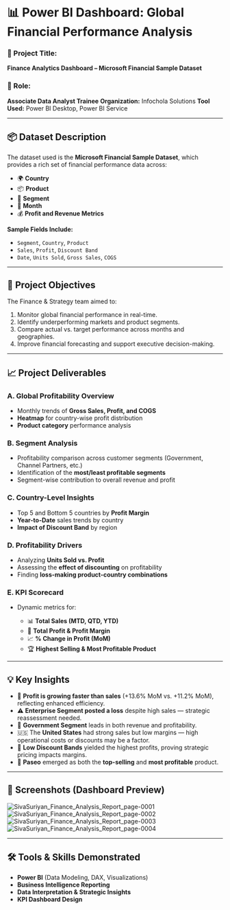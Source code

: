 # 📊 Power BI Dashboard: Global Financial Performance Analysis

### 🚀 Project Title:

**Finance Analytics Dashboard – Microsoft Financial Sample Dataset**

### 👤 Role:

**Associate Data Analyst Trainee**
**Organization:** Infochola Solutions
**Tool Used:** Power BI Desktop, Power BI Service

---

## 📦 Dataset Description

The dataset used is the **Microsoft Financial Sample Dataset**, which provides a rich set of financial performance data across:

* 🌍 **Country**
* 📦 **Product**
* 🧩 **Segment**
* 📅 **Month**
* 💰 **Profit and Revenue Metrics**

**Sample Fields Include:**

* `Segment`, `Country`, `Product`
* `Sales`, `Profit`, `Discount Band`
* `Date`, `Units Sold`, `Gross Sales`, `COGS`

---

## 🎯 Project Objectives

The Finance & Strategy team aimed to:

1. Monitor global financial performance in real-time.
2. Identify underperforming markets and product segments.
3. Compare actual vs. target performance across months and geographies.
4. Improve financial forecasting and support executive decision-making.

---

## 📈 Project Deliverables

### A. **Global Profitability Overview**

* Monthly trends of **Gross Sales, Profit, and COGS**
* **Heatmap** for country-wise profit distribution
* **Product category** performance analysis

### B. **Segment Analysis**

* Profitability comparison across customer segments (Government, Channel Partners, etc.)
* Identification of the **most/least profitable segments**
* Segment-wise contribution to overall revenue and profit

### C. **Country-Level Insights**

* Top 5 and Bottom 5 countries by **Profit Margin**
* **Year-to-Date** sales trends by country
* **Impact of Discount Band** by region

### D. **Profitability Drivers**

* Analyzing **Units Sold vs. Profit**
* Assessing the **effect of discounting** on profitability
* Finding **loss-making product-country combinations**

### E. **KPI Scorecard**

* Dynamic metrics for:

  * 📊 **Total Sales (MTD, QTD, YTD)**
  * 💸 **Total Profit & Profit Margin**
  * 📈 **% Change in Profit (MoM)**
  * 🏆 **Highest Selling & Most Profitable Product**

---

## 💡 Key Insights

* 📌 **Profit is growing faster than sales** (+13.6% MoM vs. +11.2% MoM), reflecting enhanced efficiency.
* ⚠️ **Enterprise Segment posted a loss** despite high sales — strategic reassessment needed.
* 🥇 **Government Segment** leads in both revenue and profitability.
* 🇺🇸 The **United States** had strong sales but low margins — high operational costs or discounts may be a factor.
* 🎯 **Low Discount Bands** yielded the highest profits, proving strategic pricing impacts margins.
* 🏅 **Paseo** emerged as both the **top-selling** and **most profitable** product.

---

## 📌 Screenshots (Dashboard Preview)

![SivaSuriyan_Finance_Analysis_Report_page-0001](https://github.com/user-attachments/assets/fbf6836b-f97b-47b5-ae4c-f34382171ab7)
![SivaSuriyan_Finance_Analysis_Report_page-0002](https://github.com/user-attachments/assets/5c94b0d0-ec31-4c9a-98ed-76e9a7f78bd4)
![SivaSuriyan_Finance_Analysis_Report_page-0003](https://github.com/user-attachments/assets/fa8b2cac-a75d-4b7f-9c53-34b80c6a0864)
![SivaSuriyan_Finance_Analysis_Report_page-0004](https://github.com/user-attachments/assets/060e5ca6-863f-4e8a-a871-9e48bc705548)

---

## 🛠 Tools & Skills Demonstrated

* **Power BI** (Data Modeling, DAX, Visualizations)
* **Business Intelligence Reporting**
* **Data Interpretation & Strategic Insights**
* **KPI Dashboard Design**

